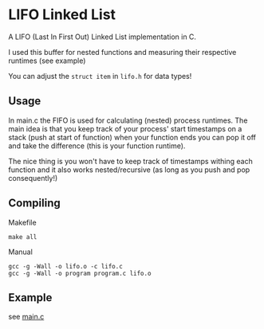LIFO Linked List
======

A LIFO (Last In First Out) Linked List implementation in C.

I used this buffer for nested functions and measuring their respective runtimes (see example)

You can adjust the `struct item` in `lifo.h` for data types!

## Usage

In main.c the FIFO is used for calculating (nested) process runtimes. The main idea is that you keep track 
of your process' start timestamps on a stack (push at start of function) when your function ends you can
pop it off and take the difference (this is your function runtime).

The nice thing is you won't have to keep track of timestamps withing each function and it also 
works nested/recursive (as long as you push and pop consequently!)

## Compiling 

Makefile    
    
    make all
    
Manual
    
    gcc -g -Wall -o lifo.o -c lifo.c
    gcc -g -Wall -o program program.c lifo.o  
    
## Example

see [main.c](https://github.com/vdevos/C-LIFO/edit/master/main.c)

    
